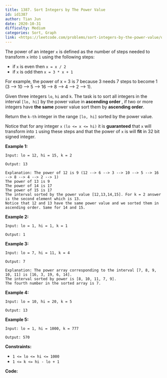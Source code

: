 ```yaml
---
title: 1387. Sort Integers by The Power Value
id: id1387
author: Tian Jun
date: 2020-10-31
difficulty: Medium
categories: Sort, Graph
link: <https://leetcode.com/problems/sort-integers-by-the-power-value/description/>
---
```


The power of an integer `x` is defined as the number of steps needed to
transform `x` into `1` using the following steps:

  * if `x` is even then `x = x / 2`
  * if `x` is odd then `x = 3 * x + 1`

For example, the power of x = 3 is 7 because 3 needs 7 steps to become 1 (3
--> 10 --> 5 --> 16 --> 8 --> 4 --> 2 --> 1).

Given three integers `lo`, `hi` and `k`. The task is to sort all integers in
the interval `[lo, hi]` by the power value in **ascending order** , if two or
more integers have **the same** power value sort them by **ascending order**.

Return the `k-th` integer in the range `[lo, hi]` sorted by the power value.

Notice that for any integer `x` `(lo <= x <= hi)` it is **guaranteed** that
`x` will transform into `1` using these steps and that the power of `x` is
will **fit** in 32 bit signed integer.



**Example 1:**
            
	Input: lo = 12, hi = 15, k = 2    
	Output: 13    
	Explanation: The power of 12 is 9 (12 --> 6 --> 3 --> 10 --> 5 --> 16 --> 8 --> 4 --> 2 --> 1)    The power of 13 is 9    The power of 14 is 17    The power of 15 is 17    The interval sorted by the power value [12,13,14,15]. For k = 2 answer is the second element which is 13.    Notice that 12 and 13 have the same power value and we sorted them in ascending order. Same for 14 and 15.    

**Example 2:**
            
	Input: lo = 1, hi = 1, k = 1    
	Output: 1    

**Example 3:**
            
	Input: lo = 7, hi = 11, k = 4    
	Output: 7    
	Explanation: The power array corresponding to the interval [7, 8, 9, 10, 11] is [16, 3, 19, 6, 14].    The interval sorted by power is [8, 10, 11, 7, 9].    The fourth number in the sorted array is 7.    

**Example 4:**
            
	Input: lo = 10, hi = 20, k = 5    
	Output: 13    

**Example 5:**
            
	Input: lo = 1, hi = 1000, k = 777    
	Output: 570    



**Constraints:**

  * `1 <= lo <= hi <= 1000`
  * `1 <= k <= hi - lo + 1`


**Code:**
